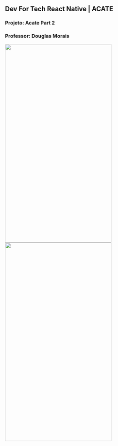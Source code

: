 ## Dev For Tech React Native | ACATE
### Projeto: Acate Part 2
### Professor: Douglas Morais
<div>
<img src="https://user-images.githubusercontent.com/29000780/185726868-363c1935-c500-42d2-8f28-97967e68d696.png" width="350" height="650"/> 
<img src="https://user-images.githubusercontent.com/29000780/185726871-611824d3-dc20-41e6-9624-d4468e9dfe84.png" width="350" height="650"/>      
</div>
